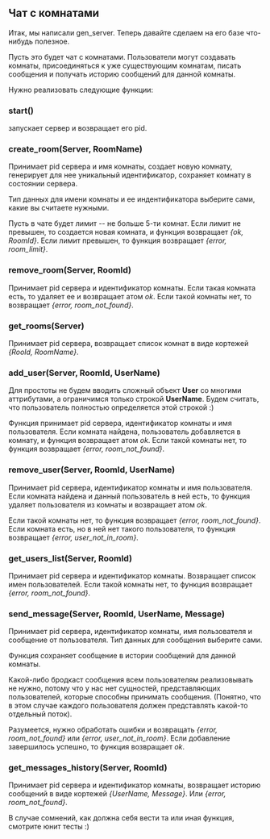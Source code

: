 ## Чат с комнатами

Итак, мы написали gen\_server. Теперь давайте сделаем на его базе
что-нибудь полезное.

Пусть это будет чат с комнатами. Пользователи могут создавать комнаты,
присоединяться к уже существующим комнатам, писать сообщения и
получать историю сообщений для данной комнаты.

Нужно реализовать следующие функции:

### start()

запускает сервер и возвращает его pid.


### create_room(Server, RoomName)

Принимает pid сервера и имя комнаты, создает новую комнату, генерирует
для нее уникальный идентификатор, сохраняет комнату в состоянии
сервера.

Тип данных для имени комнаты и ее индентификатора выберите
сами, какие вы считаете нужными.

Пусть в чате будет лимит -- не больше 5-ти комнат. Если лимит не превышен,
то создается новая комната, и функция возвращает _{ok, RoomId}_.
Если лимит превышен, то функция возвращает _{error, room\_limit}_.


### remove_room(Server, RoomId)

Принимает pid сервера и идентификатор комнаты.
Если такая комната есть, то удаляет ее и возвращает атом _ok_.
Если такой комнаты нет, то возвращает _{error, room\_not\_found}_.


### get_rooms(Server)

Принимает pid сервера, возвращает список комнат в виде кортежей _{RooId, RoomName}_.


### add_user(Server, RoomId, UserName)

Для простоты не будем вводить сложный объект **User** со многими
аттрибутами, а ограничимся только строкой **UserName**. Будем считать,
что пользователь полностью определяется этой строкой :)

Функция принимает pid сервера, идентификатор комнаты и имя
пользователя.  Если комната найдена, пользователь добавляется в
комнату, и функция возвращает атом _ok_. Если такой комнаты нет, то
функция возвращает _{error, room\_not\_found}_.


### remove_user(Server, RoomId, UserName)

Принимает pid сервера, идентификатор комнаты и имя пользователя.  Если
комната найдена и данный пользователь в ней есть, то функция удаляет
пользователя из комнаты и возвращает атом _ok_.

Если такой комнаты нет, то функция возвращает _{error, room\_not\_found}_.
Если комната есть, но в ней нет такого
пользователя, то функция возвращает _{error, user\_not\_in\_room}_.


### get_users_list(Server, RoomId)

Принимает pid сервера и идентификатор комнаты. Возвращает список имен пользователей.
Если такой комнаты нет, то функция возвращает _{error, room\_not\_found}_.


### send_message(Server, RoomId, UserName, Message)

Принимает pid сервера, идентификатор комнаты, имя пользователя и
сообщение от пользователя.  Тип данных для сообщения выберите сами.

Функция сохраняет сообщение в истории сообщений для данной комнаты.

Какой-либо бродкаст сообщения всем пользователям реализовывать не
нужно, потому что у нас нет сущностей, представляющих пользователей,
которые способны принимать сообщения.  (Понятно, что в этом случае
каждого пользователя должен представлять какой-то отдельный поток).

Разумеется, нужно обработать ошибки и возвращать _{error,
room\_not\_found}_ или _{error, user\_not\_in\_room}_.  Если
добавление завершилось успешно, то функция возвращает _ok_.


### get_messages_history(Server, RoomId)

Принимает pid сервера и идентификатор комнаты, возвращает историю
сообщений в виде кортежей _{UserName, Message}_.
Или _{error, room\_not\_found}_.


В случае сомнений, как должна себя вести та или иная функция, смотрите юнит тесты :)
